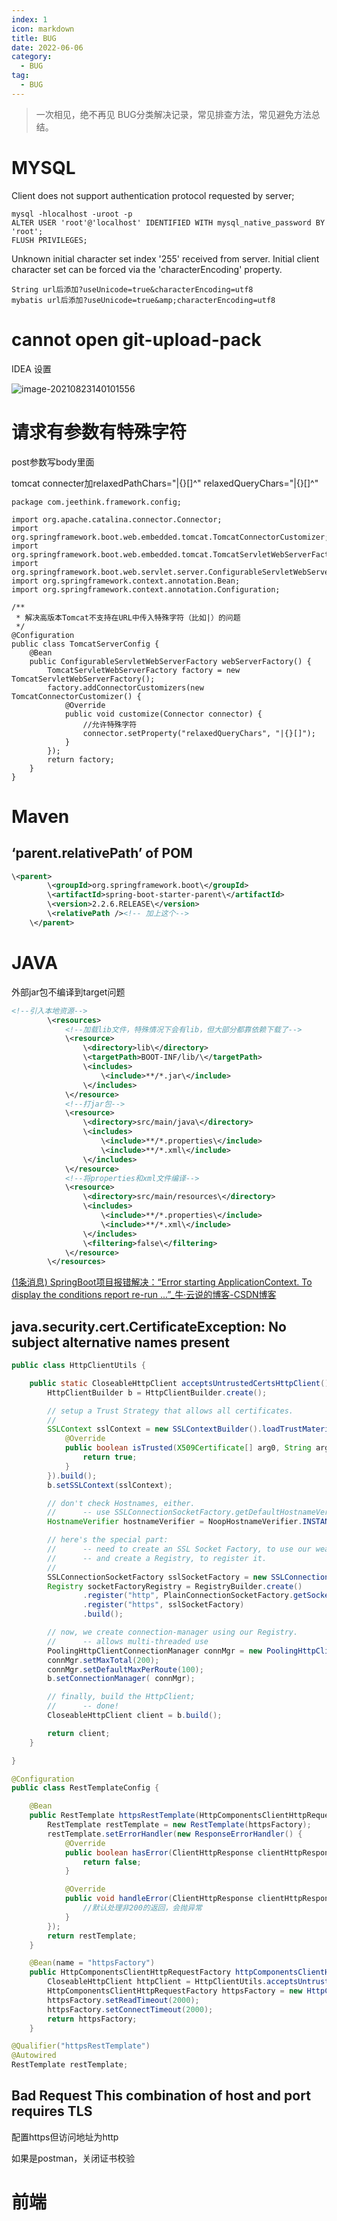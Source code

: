```yaml
---
index: 1
icon: markdown
title: BUG
date: 2022-06-06
category:
  - BUG
tag:
  - BUG
---
```

> 一次相见，绝不再见
> BUG分类解决记录，常见排查方法，常见避免方法总结。

<!-- more -->

# MYSQL

Client does not support authentication protocol requested by server; 

```
mysql -hlocalhost -uroot -p
ALTER USER 'root'@'localhost' IDENTIFIED WITH mysql_native_password BY 'root';
FLUSH PRIVILEGES;
```



Unknown initial character set index '255' received from server. Initial client character set can be forced via the 'characterEncoding' property.

```
String url后添加?useUnicode=true&characterEncoding=utf8   
mybatis url后添加?useUnicode=true&amp;characterEncoding=utf8
```



# cannot open git-upload-pack 

IDEA 设置

![image-20210823140101556](http://qnimg.gisfsde.com/work/image-20210823140101556.png)

# 请求有参数有特殊字符

post参数写body里面

tomcat connecter加relaxedPathChars="|{}[\]^"  relaxedQueryChars="|{}[\]^" 

```
package com.jeethink.framework.config;

import org.apache.catalina.connector.Connector;
import org.springframework.boot.web.embedded.tomcat.TomcatConnectorCustomizer;
import org.springframework.boot.web.embedded.tomcat.TomcatServletWebServerFactory;
import org.springframework.boot.web.servlet.server.ConfigurableServletWebServerFactory;
import org.springframework.context.annotation.Bean;
import org.springframework.context.annotation.Configuration;

/**
 * 解决高版本Tomcat不支持在URL中传入特殊字符（比如|）的问题
 */
@Configuration
public class TomcatServerConfig {
    @Bean
    public ConfigurableServletWebServerFactory webServerFactory() {
        TomcatServletWebServerFactory factory = new TomcatServletWebServerFactory();
        factory.addConnectorCustomizers(new TomcatConnectorCustomizer() {
            @Override
            public void customize(Connector connector) {
                //允许特殊字符
                connector.setProperty("relaxedQueryChars", "|{}[]");
            }
        });
        return factory;
    }
}
```

# Maven

## ‘parent.relativePath’ of POM

```xml
\<parent>
        \<groupId>org.springframework.boot\</groupId>
        \<artifactId>spring-boot-starter-parent\</artifactId>
        \<version>2.2.6.RELEASE\</version>
        \<relativePath /><!-- 加上这个-->
    \</parent>
```

# JAVA

外部jar包不编译到target问题

```xml
<!--引入本地资源-->
        \<resources>
            <!--加载lib文件，特殊情况下会有lib，但大部分都靠依赖下载了-->
            \<resource>
                \<directory>lib\</directory>
                \<targetPath>BOOT-INF/lib/\</targetPath>
                \<includes>
                    \<include>**/*.jar\</include>
                \</includes>
            \</resource>
            <!--打jar包-->
            \<resource>
                \<directory>src/main/java\</directory>
                \<includes>
                    \<include>**/*.properties\</include>
                    \<include>**/*.xml\</include>
                \</includes>
            \</resource>
            <!--将properties和xml文件编译-->
            \<resource>
                \<directory>src/main/resources\</directory>
                \<includes>
                    \<include>**/*.properties\</include>
                    \<include>**/*.xml\</include>
                \</includes>
                \<filtering>false\</filtering>
            \</resource>
        \</resources>
```



[(1条消息) SpringBoot项目报错解决：“Error starting ApplicationContext. To display the conditions report re-run ...”_牛·云说的博客-CSDN博客](https://blog.csdn.net/m0_50762431/article/details/122143601)



## java.security.cert.CertificateException: No subject alternative names present

```java
public class HttpClientUtils {

    public static CloseableHttpClient acceptsUntrustedCertsHttpClient() throws KeyStoreException, NoSuchAlgorithmException, KeyManagementException {
        HttpClientBuilder b = HttpClientBuilder.create();

        // setup a Trust Strategy that allows all certificates.
        //
        SSLContext sslContext = new SSLContextBuilder().loadTrustMaterial(null, new TrustStrategy() {
            @Override
            public boolean isTrusted(X509Certificate[] arg0, String arg1) throws CertificateException {
                return true;
            }
        }).build();
        b.setSSLContext(sslContext);

        // don't check Hostnames, either.
        //      -- use SSLConnectionSocketFactory.getDefaultHostnameVerifier(), if you don't want to weaken
        HostnameVerifier hostnameVerifier = NoopHostnameVerifier.INSTANCE;

        // here's the special part:
        //      -- need to create an SSL Socket Factory, to use our weakened "trust strategy";
        //      -- and create a Registry, to register it.
        //
        SSLConnectionSocketFactory sslSocketFactory = new SSLConnectionSocketFactory(sslContext, hostnameVerifier);
        Registry socketFactoryRegistry = RegistryBuilder.create()
                .register("http", PlainConnectionSocketFactory.getSocketFactory())
                .register("https", sslSocketFactory)
                .build();

        // now, we create connection-manager using our Registry.
        //      -- allows multi-threaded use
        PoolingHttpClientConnectionManager connMgr = new PoolingHttpClientConnectionManager( socketFactoryRegistry);
        connMgr.setMaxTotal(200);
        connMgr.setDefaultMaxPerRoute(100);
        b.setConnectionManager( connMgr);

        // finally, build the HttpClient;
        //      -- done!
        CloseableHttpClient client = b.build();

        return client;
    }

}
```

```java
@Configuration
public class RestTemplateConfig {

    @Bean
    public RestTemplate httpsRestTemplate(HttpComponentsClientHttpRequestFactory httpsFactory){
        RestTemplate restTemplate = new RestTemplate(httpsFactory);
        restTemplate.setErrorHandler(new ResponseErrorHandler() {
            @Override
            public boolean hasError(ClientHttpResponse clientHttpResponse) {
                return false;
            }

            @Override
            public void handleError(ClientHttpResponse clientHttpResponse) {
                //默认处理非200的返回，会抛异常
            }
        });
        return restTemplate;
    }

    @Bean(name = "httpsFactory")
    public HttpComponentsClientHttpRequestFactory httpComponentsClientHttpRequestFactory() throws Exception{
        CloseableHttpClient httpClient = HttpClientUtils.acceptsUntrustedCertsHttpClient();
        HttpComponentsClientHttpRequestFactory httpsFactory = new HttpComponentsClientHttpRequestFactory(httpClient);
        httpsFactory.setReadTimeout(2000);
        httpsFactory.setConnectTimeout(2000);
        return httpsFactory;
    }
```

```java
@Qualifier("httpsRestTemplate")
@Autowired
RestTemplate restTemplate;
```

## Bad Request This combination of host and port requires TLS

配置https但访问地址为http

如果是postman，关闭证书校验

# 前端

